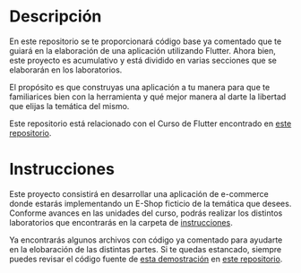 # Descripción

En este repositorio se te proporcionará código base ya comentado que te guiará en la elaboración de una aplicación utilizando Flutter. Ahora bien, este proyecto es acumulativo y está dividido en varias secciones que se elaborarán en los laboratorios.

El propósito es que construyas una aplicación a tu manera para que te familiarices bien con la herramienta y qué mejor manera al darte la libertad que elijas la temática del mismo.

Este repositorio está relacionado con el Curso de Flutter encontrado en [este repositorio](https://github.com/KevinHern/flutter_course).

# Instrucciones

Este proyecto consistirá en desarrollar una aplicación de e-commerce donde estarás implementando un E-Shop ficticio de la temática que desees. Conforme avances en las unidades del curso, podrás realizar los distintos laboratorios que encontrarás en la carpeta de [instrucciones](https://github.com/KevinHern/flutter_course_lab/tree/main/instrucciones).

Ya encontrarás algunos archivos con código ya comentado para ayudarte en la elobaración de las distintas partes. Si te quedas estancado, siempre puedes revisar el código fuente de [esta demostración](https://kevinhern.github.io/flutter_course_demo/#/) en [este repositorio](https://github.com/KevinHern/flutter_course).
